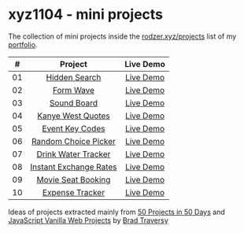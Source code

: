 # xyz1104 - mini projects
The collection of mini projects inside the [rodzer.xyz/projects](https://rodzer.xyz/projects) list of my [portfolio](https://rodzer.xyz).

| # | Project   | Live Demo   |
| :---:   | :---: | :---: |
| 01 | [Hidden Search](https://github.com/rogermartitorne/miniProjects/tree/main/2023-11-11%20%40%20Hidden%20Search)  | [Live Demo](https://hiddensearch1104.netlify.app/) |
| 02 | [Form Wave](https://github.com/rogermartitorne/miniProjects/tree/main/2023-11-15%20%40%20Form%20Wave) | [Live Demo](https://formwave1104.netlify.app/) |
| 03 | [Sound Board](https://github.com/rogermartitorne/miniProjects/tree/main/2023-11-16%20%40%20Sound%20Board)   | [Live Demo](https://soundboard1104.netlify.app/) |
| 04 | [Kanye West Quotes](https://github.com/rogermartitorne/miniProjects/tree/main/2023-11-17%20%40%20Kanye%20Quotes) | [Live Demo](https://kanyequotes1104.netlify.app/) |
| 05 | [Event Key Codes](https://github.com/rogermartitorne/miniProjects/tree/main/2023-11-18%20%40%20Event%20KeyCodes) | [Live Demo](https://keycodes1104.netlify.app/) |
| 06 | [Random Choice Picker](https://github.com/rogermartitorne/miniProjects/tree/main/2023-11-20%20%40%20Random%20Choice%20Picker)   | [Live Demo](https://choicepicker1104.netlify.app/) |
| 07 | [Drink Water Tracker](https://github.com/rogermartitorne/miniProjects/tree/main/2023-11-23%20%40%20Drink%20Water%20Tracking)  | [Live Demo](https://drinkwater1104.netlify.app/) |
| 08 | [Instant Exchange Rates](https://github.com/rogermartitorne/miniProjects/tree/main/2023-12-24%20%40%20Instant%20Exchange%20Rates)  | [Live Demo](https://instantexchangerates1104.netlify.app/) |
| 09 | [Movie Seat Booking](https://github.com/rogermartitorne/miniProjects/tree/main/2023-12-27%20%40%20Movie%20Seat%20Booking)   | [Live Demo](https://movieseatbooking1104.netlify.app/) |
| 10 | [Expense Tracker](https://github.com/rogermartitorne/miniProjects/tree/main/2023-12-29%20%40%20Expense%20Tracker)   | [Live Demo](https://expensetracker1104.netlify.app/) |

Ideas of projects extracted mainly from [50 Projects in 50 Days](https://github.com/bradtraversy/50projects50days?tab=readme-ov-file) and [JavaScript Vanilla Web Projects](https://github.com/bradtraversy/vanillawebprojects) by [Brad Traversy](https://github.com/bradtraversy)

